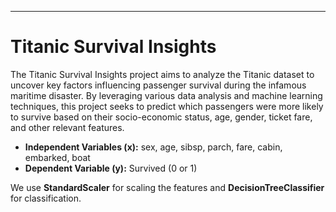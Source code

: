 ---

# Titanic Survival Insights

The Titanic Survival Insights project aims to analyze the Titanic dataset to uncover key factors influencing passenger survival during the infamous maritime disaster. By leveraging various data analysis and machine learning techniques, this project seeks to predict which passengers were more likely to survive based on their socio-economic status, age, gender, ticket fare, and other relevant features.

- **Independent Variables (x):** sex, age, sibsp, parch, fare, cabin, embarked, boat
- **Dependent Variable (y):** Survived (0 or 1)

We use **StandardScaler** for scaling the features and **DecisionTreeClassifier** for classification.
